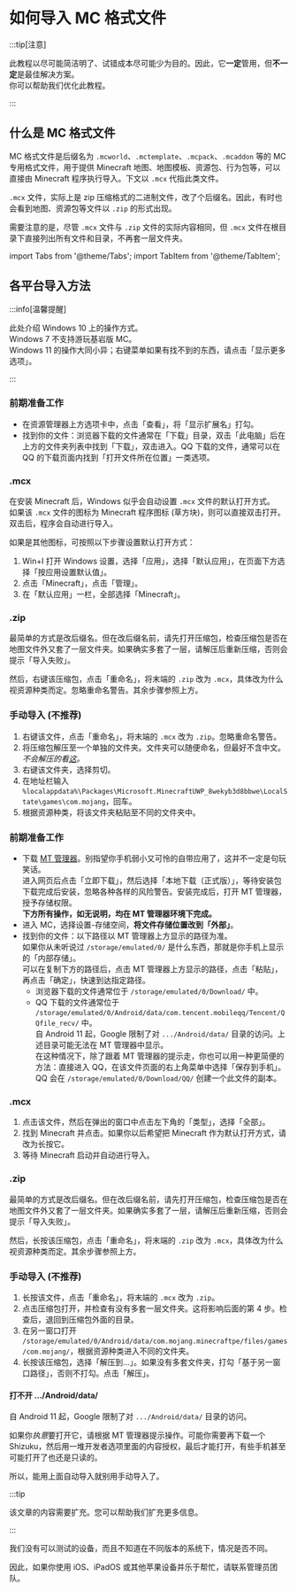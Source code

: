 # 如何导入 MC 格式文件

:::tip[注意]

此教程以尽可能简洁明了、试错成本尽可能少为目的。因此，它**一定**管用，但**不一定**是最佳解决方案。  
你可以帮助我们优化此教程。

:::

## 什么是 MC 格式文件

MC 格式文件是后缀名为 `.mcworld`、`.mctemplate`、`.mcpack`、`.mcaddon` 等的 MC 专用格式文件，用于提供 Minecraft 地图、地图模板、资源包、行为包等，可以直接由 Minecraft 程序执行导入。下文以 `.mcx` 代指此类文件。

`.mcx` 文件，实际上是 zip 压缩格式的二进制文件，改了个后缀名。因此，有时也会看到地图、资源包等文件以 `.zip` 的形式出现。

需要注意的是，尽管 `.mcx` 文件与 `.zip` 文件的实际内容相同，但 `.mcx` 文件在根目录下直接列出所有文件和目录，不再套一层文件夹。

import Tabs from '@theme/Tabs';
import TabItem from '@theme/TabItem';

## 各平台导入方法

<Tabs>
  <TabItem value="windows" label="Windows 导入方法 (自动导入)" default>

:::info[温馨提醒]

此处介绍 Windows 10 上的操作方式。  
Windows 7 不支持游玩基岩版 MC。  
Windows 11 的操作大同小异；右键菜单如果有找不到的东西，请点击「显示更多选项」。

:::

### 前期准备工作

- 在资源管理器上方选项卡中，点击「查看」，将「显示扩展名」打勾。
- 找到你的文件：浏览器下载的文件通常在「下载」目录，双击「此电脑」后在上方的文件夹列表中找到「下载」，双击进入。QQ 下载的文件，通常可以在 QQ 的下载页面内找到「打开文件所在位置」一类选项。

### .mcx

在安装 Minecraft 后，Windows 似乎会自动设置 `.mcx` 文件的默认打开方式。  
如果该 `.mcx` 文件的图标为 Minecraft 程序图标 (草方块)，则可以直接双击打开。双击后，程序会自动进行导入。

如果是其他图标，可按照以下步骤设置默认打开方式：

1. Win+I 打开 Windows 设置，选择「应用」，选择「默认应用」，在页面下方选择「按应用设置默认值」。
2. 点击「Minecraft」，点击「管理」。
3. 在「默认应用」一栏，全部选择「Minecraft」。

### .zip

最简单的方式是改后缀名。但在改后缀名前，请先打开压缩包，检查压缩包是否在地图文件外又套了一层文件夹。如果确实多套了一层，请解压后重新压缩，否则会提示「导入失败」。

然后，右键该压缩包，点击「重命名」，将末端的 `.zip` 改为 `.mcx`，具体改为什么视资源种类而定。忽略重命名警告。其余步骤参照上方。

### 手动导入 (不推荐)

1. 右键该文件，点击「重命名」，将末端的 `.mcx` 改为 `.zip`。忽略重命名警告。
2. 将压缩包解压至一个单独的文件夹。文件夹可以随便命名，但最好不含中文。*不会解压的看[这](zip_unzip)。*
3. 右键该文件夹，选择剪切。
4. 在地址栏输入 `%localappdata%\Packages\Microsoft.MinecraftUWP_8wekyb3d8bbwe\LocalState\games\com.mojang`，回车。
5. 根据资源种类，将该文件夹粘贴至不同的文件夹中。

  </TabItem>
  <TabItem value="android" label="Android 导入方法">

### 前期准备工作

- 下载 [MT 管理器](https://mt2.cn)。别指望你手机弱小又可怜的自带应用了，这并不一定是句玩笑话。  
  进入网页后点击「立即下载」，然后选择「本地下载（正式版）」，等待安装包下载完成后安装，忽略各种各样的风险警告。安装完成后，打开 MT 管理器，授予存储权限。  
  **下方所有操作，如无说明，均在 MT 管理器环境下完成。**
- 进入 MC，选择设置-存储空间，**将文件存储位置改到「外部」**。
- 找到你的文件：以下路径以 MT 管理器上方显示的路径为准。  
  如果你从未听说过 `/storage/emulated/0/` 是什么东西，那就是你手机上显示的「内部存储」。  
  可以在复制下方的路径后，点击 MT 管理器上方显示的路径，点击「粘贴」，再点击「确定」，快速到达指定路径。
  - 浏览器下载的文件通常位于 `/storage/emulated/0/Download/` 中。
  - QQ 下载的文件通常位于 `/storage/emulated/0/Android/data/com.tencent.mobileqq/Tencent/QQfile_recv/` 中。  
    自 Android 11 起，Google 限制了对 `.../Android/data/` 目录的访问。上述目录可能无法在 MT 管理器中显示。  
    在这种情况下，除了跟着 MT 管理器的提示走，你也可以用一种更简便的方法：直接进入 QQ，在该文件页面的右上角菜单中选择「保存到手机」。QQ 会在 `/storage/emulated/0/Download/QQ/` 创建一个此文件的副本。

### .mcx

1. 点击该文件，然后在弹出的窗口中点击左下角的「类型」，选择「全部」。
2. 找到 Minecraft 并点击。如果你以后希望把 Minecraft 作为默认打开方式，请改为长按它。
3. 等待 Minecraft 启动并自动进行导入。

### .zip

最简单的方式是改后缀名。但在改后缀名前，请先打开压缩包，检查压缩包是否在地图文件外又套了一层文件夹。如果确实多套了一层，请解压后重新压缩，否则会提示「导入失败」。

然后，长按该压缩包，点击「重命名」，将末端的 `.zip` 改为 `.mcx`，具体改为什么视资源种类而定。其余步骤参照上方。

### 手动导入 (不推荐)

1. 长按该文件，点击「重命名」，将末端的 `.mcx` 改为 `.zip`。
2. 点击压缩包打开，并检查有没有多套一层文件夹。这将影响后面的第 4 步。检查后，退回到压缩包外面的目录。
3. 在另一窗口打开 `/storage/emulated/0/Android/data/com.mojang.minecraftpe/files/games/com.mojang/`，根据资源种类进入不同的文件夹。
4. 长按该压缩包，选择「解压到…」。如果没有多套文件夹，打勾「基于另一窗口路径」，否则不打勾。点击「解压」。

#### 打不开 .../Android/data/

自 Android 11 起，Google 限制了对 `.../Android/data/` 目录的访问。

如果你*执意*要打开它，请根据 MT 管理器提示操作。可能你需要再下载一个 Shizuku，然后用一堆开发者选项里面的内容授权，最后才能打开，有些手机甚至可能打开了也还是只读的。

所以，能用上面自动导入就别用手动导入了。

  </TabItem>
  <TabItem value="ios" label="iOS 导入方法">

:::tip

该文章的内容需要扩充。您可以帮助我们扩充更多信息。

:::

我们没有可以测试的设备，而且不知道在不同版本的系统下，情况是否不同。

因此，如果你使用 iOS、iPadOS 或其他苹果设备并乐于帮忙，请联系管理员团队。

  </TabItem>
</Tabs>

